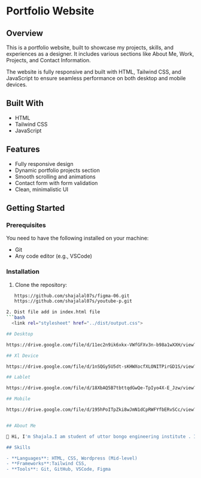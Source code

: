 # Portfolio Website

## Overview
This is a portfolio website, built to showcase my projects, skills, and experiences as a designer. It includes various sections like About Me, Work, Projects, and Contact Information.

The website is fully responsive and built with HTML, Tailwind CSS, and JavaScript to ensure seamless performance on both desktop and mobile devices.

## Built With
- HTML
- Tailwind CSS
- JavaScript

## Features
- Fully responsive design
- Dynamic portfolio projects section
- Smooth scrolling and animations
- Contact form with form validation
- Clean, minimalistic UI

## Getting Started

### Prerequisites
You need to have the following installed on your machine:
- Git
- Any code editor (e.g., VSCode)

### Installation
1. Clone the repository:
```bash
   https://github.com/shajalal07s/figma-06.git
   https://github.com/shajalal07s/youtube-p.git

2. Dist file add in index.html file
```bash
  <link rel="stylesheet" href="../dist/output.css">

## Desktop

https://drive.google.com/file/d/11ec2n9ik6xkx-VWfGFXv3n-b98a1wXXH/view?usp=drive_link

## Xl Device

https://drive.google.com/file/d/1nSQGy5U5dt-sKHWXocfXLONITPirGD1S/view?usp=drive_link

## Lablet

https://drive.google.com/file/d/18XbAQ5B7tbttqdGwQe-TpIyo4X-E_Jzw/view?usp=drive_link

## Mobile

https://drive.google.com/file/d/195hPoITpZki8wJmN1dCpRWFYfbERvSCc/view?usp=drive_link


## About Me

👋 Hi, I'm Shajala.I am student of uttor bongo engineering institute . I love coding.I am passionate with a love for creating clean, efficient code and beautiful designs. I’m constantly learning new technologies to stay updated in the fast-evolving tech world.

## Skills

- **Languages**: HTML, CSS, Wordpress (Mid-level)
- **Frameworks**:Tailwind CSS,
- **Tools**: Git, GitHub, VSCode, Figma